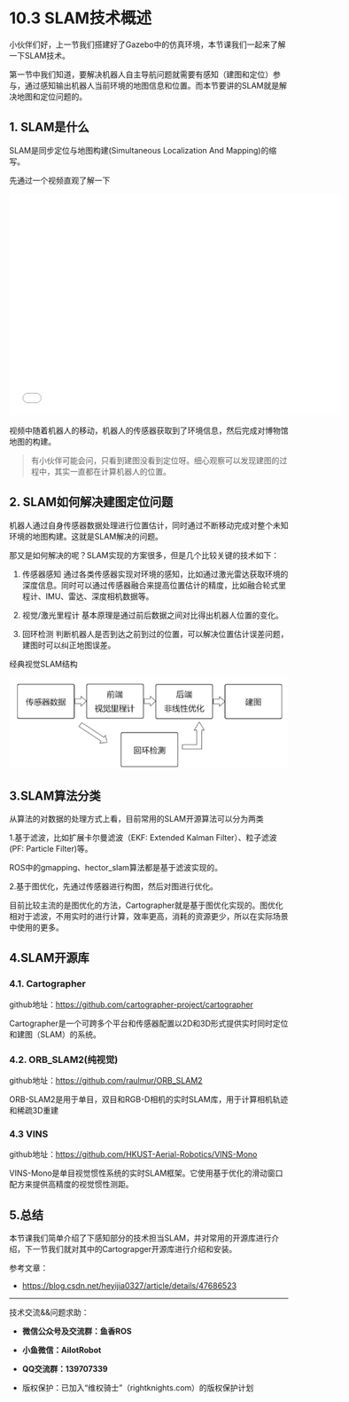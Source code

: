 # 10.3 SLAM技术概述

小伙伴们好，上一节我们搭建好了Gazebo中的仿真环境，本节课我们一起来了解一下SLAM技术。

第一节中我们知道，要解决机器人自主导航问题就需要有感知（建图和定位）参与，通过感知输出机器人当前环境的地图信息和位置。而本节要讲的SLAM就是解决地图和定位问题的。

## 1. SLAM是什么

SLAM是同步定位与地图构建(Simultaneous Localization And Mapping)的缩写。

先通过一个视频直观了解一下

<iframe height="400" width="600" src="//player.bilibili.com/player.html?aid=724624445&bvid=BV1tS4y1S7qE&cid=544765528&page=1" scrolling="no" border="0" frameborder="no" framespacing="0" allowfullscreen="false"> </iframe>

视频中随着机器人的移动，机器人的传感器获取到了环境信息，然后完成对博物馆地图的构建。

> 有小伙伴可能会问，只看到建图没看到定位呀。细心观察可以发现建图的过程中，其实一直都在计算机器人的位置。

## 2. SLAM如何解决建图定位问题

机器人通过自身传感器数据处理进行位置估计，同时通过不断移动完成对整个未知环境的地图构建。这就是SLAM解决的问题。

那又是如何解决的呢？SLAM实现的方案很多，但是几个比较关键的技术如下：

1. 传感器感知
    通过各类传感器实现对环境的感知，比如通过激光雷达获取环境的深度信息。同时可以通过传感器融合来提高位置估计的精度，比如融合轮式里程计、IMU、雷达、深度相机数据等。

2. 视觉/激光里程计
    基本原理是通过前后数据之间对比得出机器人位置的变化。

3. 回环检测
    判断机器人是否到达之前到过的位置，可以解决位置估计误差问题，建图时可以纠正地图误差。


经典视觉SLAM结构

![经典视觉SLAM结构](10.3SLAM技术概述/imgs/image-20220421152216184.png)

## 3.SLAM算法分类

从算法的对数据的处理方式上看，目前常用的SLAM开源算法可以分为两类

1.基于滤波，比如扩展卡尔曼滤波（EKF: Extended Kalman Filter）、粒子滤波(PF: Particle Filter)等。

ROS中的gmapping、hector_slam算法都是基于滤波实现的。

2.基于图优化，先通过传感器进行构图，然后对图进行优化。

目前比较主流的是图优化的方法，Cartographer就是基于图优化实现的。图优化相对于滤波，不用实时的进行计算，效率更高，消耗的资源更少，所以在实际场景中使用的更多。

## 4.SLAM开源库

### 4.1. Cartographer

github地址：https://github.com/cartographer-project/cartographer

Cartographer是一个可跨多个平台和传感器配置以2D和3D形式提供实时同时定位和建图（SLAM）的系统。

### 4.2. ORB_SLAM2(纯视觉)

github地址：https://github.com/raulmur/ORB_SLAM2

ORB-SLAM2是用于单目，双目和RGB-D相机的实时SLAM库，用于计算相机轨迹和稀疏3D重建

### 4.3 VINS

github地址：https://github.com/HKUST-Aerial-Robotics/VINS-Mono

VINS-Mono是单目视觉惯性系统的实时SLAM框架。它使用基于优化的滑动窗口配方来提供高精度的视觉惯性测距。

## 5.总结

本节课我们简单介绍了下感知部分的技术担当SLAM，并对常用的开源库进行介绍，下一节我们就对其中的Cartograpger开源库进行介绍和安装。



参考文章：

- https://blog.csdn.net/heyijia0327/article/details/47686523

--------------

技术交流&&问题求助：

- **微信公众号及交流群：鱼香ROS**
- **小鱼微信：AiIotRobot**
- **QQ交流群：139707339**

- 版权保护：已加入“维权骑士”（rightknights.com）的版权保护计划
